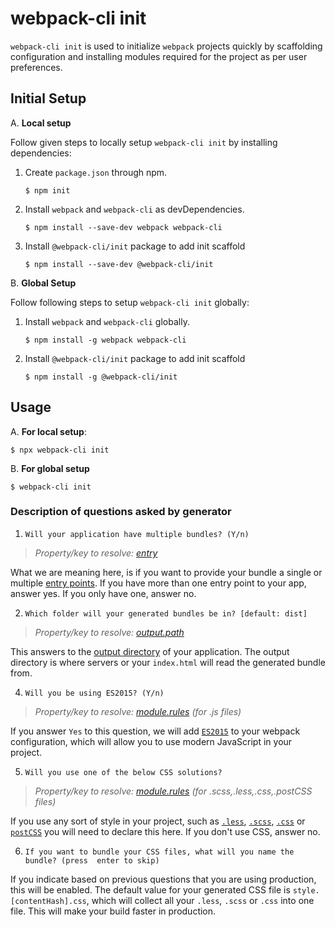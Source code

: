 # webpack-cli init

`webpack-cli init` is used to initialize `webpack` projects quickly by scaffolding configuration and installing modules required for the project as per user preferences.

## Initial Setup
A. **Local setup**

Follow given steps to locally setup `webpack-cli init` by installing dependencies:
1. Create `package.json` through npm.

	```shell
	$ npm init
	```

2. Install `webpack` and `webpack-cli` as devDependencies.

	```shell
    $ npm install --save-dev webpack webpack-cli
    ```

3. Install `@webpack-cli/init` package to add init scaffold

	```shell
    $ npm install --save-dev @webpack-cli/init
    ```
	
B. **Global Setup**

Follow following steps to setup `webpack-cli init` globally:
1. Install `webpack` and `webpack-cli` globally.
	```shell
	$ npm install -g webpack webpack-cli
	```
	
2. Install `@webpack-cli/init` package to add init scaffold
	```shell
	$ npm install -g @webpack-cli/init
	```
    
## Usage
A. **For local setup**:
```shell
$ npx webpack-cli init
```

B. **For global setup**
```shell
$ webpack-cli init
```

### Description of questions asked by generator

1. `Will your application have multiple bundles? (Y/n)`

> *Property/key to resolve: [entry](https://webpack.js.org/configuration/entry-context/#entry)*

What we are meaning here, is if you want to provide your bundle a single or multiple [entry points](https://webpack.js.org/configuration/entry-context/#entry). If you have more than one entry point to your app, answer yes. If you only have one, answer no.

2. `Which folder will your generated bundles be in? [default: dist]`

> *Property/key to resolve: [output.path](https://webpack.js.org/configuration/output/#output-path)*

This answers to the [output directory](https://webpack.js.org/configuration/output/#output-path) of your application. The output directory is where servers or your `index.html` will read the generated bundle from.

4. `Will you be using ES2015? (Y/n)`

> *Property/key to resolve: [module.rules](https://webpack.js.org/configuration/module/#module-rules) (for .js files)*

If you answer `Yes` to this question, we will add [`ES2015`](https://babeljs.io/learn-es2015/) to your webpack configuration, which will allow you to use modern JavaScript in your project.

5. `Will you use one of the below CSS solutions?`

> *Property/key to resolve: [module.rules](https://webpack.js.org/configuration/module/#module-rules) (for .scss,.less,.css,.postCSS files)*

If you use any sort of style in your project, such as [`.less`](http://lesscss.org/), [`.scss`](http://sass-lang.com/),  [`.css`](https://developer.mozilla.org/en-US/docs/Web/CSS) or [`postCSS`](http://postcss.org/) you will need to declare this here. If you don't use CSS, answer no.

6. `If you want to bundle your CSS files, what will you name the bundle? (press 
enter to skip)`

If you indicate based on previous questions that you are using production, this will be enabled. The default value for your generated CSS file is `style.[contentHash].css`, which will collect all your `.less`, `.scss` or `.css` into one file. This will make your build faster in production.
